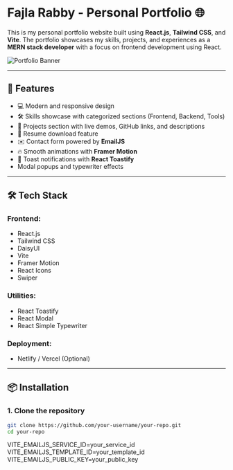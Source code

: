 # Fajla Rabby - Personal Portfolio 🌐

This is my personal portfolio website built using **React.js**, **Tailwind CSS**, and **Vite**. The portfolio showcases my skills, projects, and experiences as a **MERN stack developer** with a focus on frontend development using React.

![Portfolio Banner](./Fajla-Rabby.png)

---

## 🚀 Features

- 💻 Modern and responsive design
- 🛠️ Skills showcase with categorized sections (Frontend, Backend, Tools)
- 📂 Projects section with live demos, GitHub links, and descriptions
- 📜 Resume download feature
- ✉️ Contact form powered by **EmailJS**
- 🔥 Smooth animations with **Framer Motion**
- 🍞 Toast notifications with **React Toastify**
- Modal popups and typewriter effects

---

## 🛠️ Tech Stack

### Frontend:

- React.js
- Tailwind CSS
- DaisyUI
- Vite
- Framer Motion
- React Icons
- Swiper

### Utilities:

- React Toastify
- React Modal
- React Simple Typewriter

### Deployment:

- Netlify / Vercel (Optional)

---

## 📦 Installation

### 1. Clone the repository

```bash
git clone https://github.com/your-username/your-repo.git
cd your-repo

```

VITE_EMAILJS_SERVICE_ID=your_service_id
VITE_EMAILJS_TEMPLATE_ID=your_template_id
VITE_EMAILJS_PUBLIC_KEY=your_public_key

